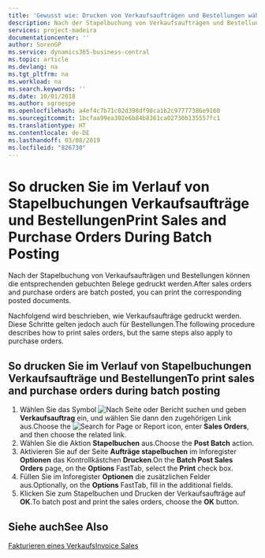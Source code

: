 ```yaml
---
title: 'Gewusst wie: Drucken von Verkaufsaufträgen und Bestellungen während der Stapelbuchung.'
description: Nach der Stapelbuchung von Verkaufsaufträgen und Bestellungen können die entsprechenden gebuchten Belege gedruckt werden.
services: project-madeira
documentationcenter: ''
author: SorenGP
ms.service: dynamics365-business-central
ms.topic: article
ms.devlang: na
ms.tgt_pltfrm: na
ms.workload: na
ms.search.keywords: ''
ms.date: 10/01/2018
ms.author: sgroespe
ms.openlocfilehash: a4ef4c7b71c02d398df98ca1b2c97777386e9160
ms.sourcegitcommit: 1bcfaa99ea302e6b84b8361ca02730b135557fc1
ms.translationtype: HT
ms.contentlocale: de-DE
ms.lasthandoff: 03/08/2019
ms.locfileid: "826730"
---
```

# <a name="print-sales-and-purchase-orders-during-batch-posting"></a><span data-ttu-id="3290c-103">So drucken Sie im Verlauf von Stapelbuchungen Verkaufsaufträge und Bestellungen</span><span class="sxs-lookup"><span data-stu-id="3290c-103">Print Sales and Purchase Orders During Batch Posting</span></span>
<span data-ttu-id="3290c-104">Nach der Stapelbuchung von Verkaufsaufträgen und Bestellungen können die entsprechenden gebuchten Belege gedruckt werden.</span><span class="sxs-lookup"><span data-stu-id="3290c-104">After sales orders and purchase orders are batch posted, you can print the corresponding posted documents.</span></span>  

<span data-ttu-id="3290c-105">Nachfolgend wird beschrieben, wie Verkaufsaufträge gedruckt werden. Diese Schritte gelten jedoch auch für Bestellungen.</span><span class="sxs-lookup"><span data-stu-id="3290c-105">The following procedure describes how to print sales orders, but the same steps also apply to purchase orders.</span></span>  

## <a name="to-print-sales-and-purchase-orders-during-batch-posting"></a><span data-ttu-id="3290c-106">So drucken Sie im Verlauf von Stapelbuchungen Verkaufsaufträge und Bestellungen</span><span class="sxs-lookup"><span data-stu-id="3290c-106">To print sales and purchase orders during batch posting</span></span>  

1.  <span data-ttu-id="3290c-107">Wählen Sie das Symbol ![Nach Seite oder Bericht suchen](../../media/ui-search/search_small.png "Nach Seite oder Bericht suchen") und geben **Verkaufsauftrag** ein, und wählen Sie dann den zugehörigen Link aus.</span><span class="sxs-lookup"><span data-stu-id="3290c-107">Choose the ![Search for Page or Report](../../media/ui-search/search_small.png "Search for Page or Report icon") icon, enter **Sales Orders**, and then choose the related link.</span></span>  
2.  <span data-ttu-id="3290c-108">Wählen Sie die Aktion **Stapelbuchen** aus.</span><span class="sxs-lookup"><span data-stu-id="3290c-108">Choose the **Post Batch** action.</span></span>  
3.  <span data-ttu-id="3290c-109">Aktivieren Sie auf der Seite **Aufträge stapelbuchen** im Inforegister **Optionen** das Kontrollkästchen **Drucken**.</span><span class="sxs-lookup"><span data-stu-id="3290c-109">On the **Batch Post Sales Orders** page, on the **Options** FastTab, select the **Print** check box.</span></span>  
4.  <span data-ttu-id="3290c-110">Füllen Sie im Inforegister **Optionen** die zusätzlichen Felder aus.</span><span class="sxs-lookup"><span data-stu-id="3290c-110">Optionally, on the **Options** FastTab, fill in the additional fields.</span></span>  
5.  <span data-ttu-id="3290c-111">Klicken Sie zum Stapelbuchen und Drucken der Verkaufsaufträge auf **OK**.</span><span class="sxs-lookup"><span data-stu-id="3290c-111">To batch post and print the sales orders, choose the **OK** button.</span></span>  

## <a name="see-also"></a><span data-ttu-id="3290c-112">Siehe auch</span><span class="sxs-lookup"><span data-stu-id="3290c-112">See Also</span></span>  
[<span data-ttu-id="3290c-113">Fakturieren eines Verkaufs</span><span class="sxs-lookup"><span data-stu-id="3290c-113">Invoice Sales</span></span>](../../sales-how-invoice-sales.md)
